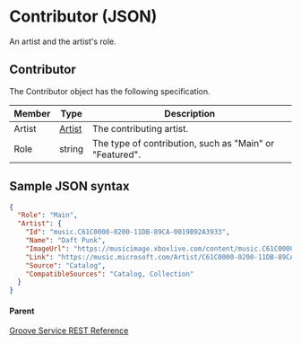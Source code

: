 # Contributor (JSON)        
An artist and the artist's role.

## Contributor
The Contributor object has the following specification.

| **Member** | **Type**                                           | **Description**                                         |
|------------|----------------------------------------------------|---------------------------------------------------------|
| Artist     | [Artist](JSON_Artist.md) | The contributing artist.                                |
| Role       | string                                             | The type of contribution, such as "Main" or "Featured". |

## Sample JSON syntax
```json
{
  "Role": "Main",
  "Artist": {
    "Id": "music.C61C0000-0200-11DB-89CA-0019B92A3933",
    "Name": "Daft Punk",
    "ImageUrl": "https://musicimage.xboxlive.com/content/music.C61C0000-0200-11DB-89CA-0019B92A3933/image?locale=en-US",
    "Link": "https://music.microsoft.com/Artist/C61C0000-0200-11DB-89CA-0019B92A3933?partnerID=AwesomePartner",
    "Source": "Catalog",
    "CompatibleSources": "Catalog, Collection"
  }
}
```

#### Parent
[Groove Service REST Reference](overview.md)
